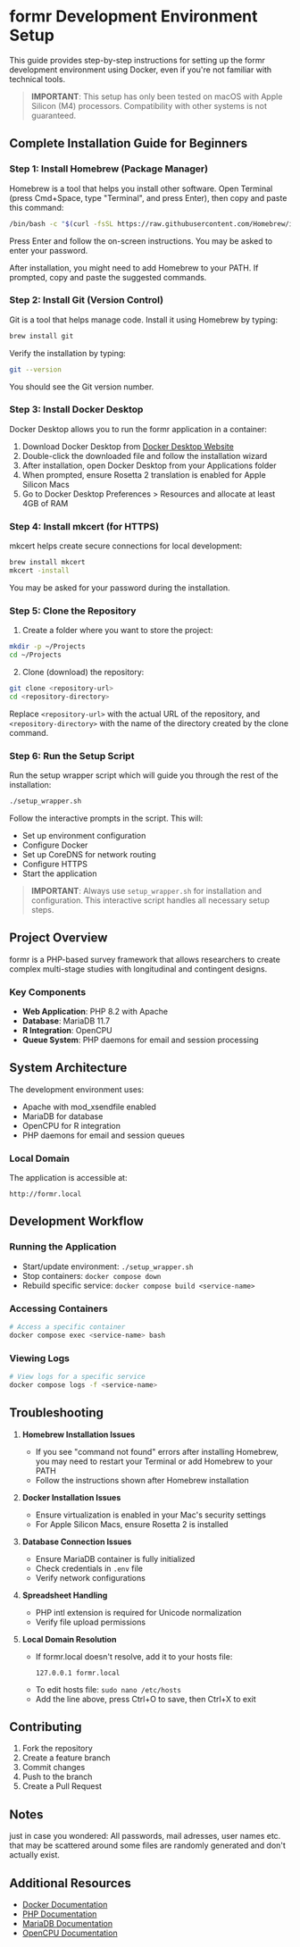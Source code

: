# formr Development Environment Setup

This guide provides step-by-step instructions for setting up the formr development environment using Docker, even if you're not familiar with technical tools.

> **IMPORTANT**: This setup has only been tested on macOS with Apple Silicon (M4) processors. Compatibility with other systems is not guaranteed.

## Complete Installation Guide for Beginners

### Step 1: Install Homebrew (Package Manager)

Homebrew is a tool that helps you install other software. Open Terminal (press Cmd+Space, type "Terminal", and press Enter), then copy and paste this command:

```bash
/bin/bash -c "$(curl -fsSL https://raw.githubusercontent.com/Homebrew/install/HEAD/install.sh)"
```

Press Enter and follow the on-screen instructions. You may be asked to enter your password.

After installation, you might need to add Homebrew to your PATH. If prompted, copy and paste the suggested commands.

### Step 2: Install Git (Version Control)

Git is a tool that helps manage code. Install it using Homebrew by typing:

```bash
brew install git
```

Verify the installation by typing:

```bash
git --version
```

You should see the Git version number.

### Step 3: Install Docker Desktop

Docker Desktop allows you to run the formr application in a container:

1. Download Docker Desktop from [Docker Desktop Website](https://www.docker.com/products/docker-desktop/)
2. Double-click the downloaded file and follow the installation wizard
3. After installation, open Docker Desktop from your Applications folder
4. When prompted, ensure Rosetta 2 translation is enabled for Apple Silicon Macs
5. Go to Docker Desktop Preferences > Resources and allocate at least 4GB of RAM

### Step 4: Install mkcert (for HTTPS)

mkcert helps create secure connections for local development:

```bash
brew install mkcert
mkcert -install
```

You may be asked for your password during the installation.

### Step 5: Clone the Repository

1. Create a folder where you want to store the project:
```bash
mkdir -p ~/Projects
cd ~/Projects
```

2. Clone (download) the repository:
```bash
git clone <repository-url>
cd <repository-directory>
```
Replace `<repository-url>` with the actual URL of the repository, and `<repository-directory>` with the name of the directory created by the clone command.

### Step 6: Run the Setup Script

Run the setup wrapper script which will guide you through the rest of the installation:

```bash
./setup_wrapper.sh
```

Follow the interactive prompts in the script. This will:
- Set up environment configuration
- Configure Docker
- Set up CoreDNS for network routing
- Configure HTTPS
- Start the application

> **IMPORTANT**: Always use `setup_wrapper.sh` for installation and configuration. This interactive script handles all necessary setup steps.

## Project Overview

formr is a PHP-based survey framework that allows researchers to create complex multi-stage studies with longitudinal and contingent designs.

### Key Components
- **Web Application**: PHP 8.2 with Apache
- **Database**: MariaDB 11.7
- **R Integration**: OpenCPU
- **Queue System**: PHP daemons for email and session processing

## System Architecture

The development environment uses:
- Apache with mod_xsendfile enabled
- MariaDB for database
- OpenCPU for R integration
- PHP daemons for email and session queues

### Local Domain

The application is accessible at:
```
http://formr.local
```

## Development Workflow

### Running the Application
- Start/update environment: `./setup_wrapper.sh`
- Stop containers: `docker compose down`
- Rebuild specific service: `docker compose build <service-name>`

### Accessing Containers
```bash
# Access a specific container
docker compose exec <service-name> bash
```

### Viewing Logs
```bash
# View logs for a specific service
docker compose logs -f <service-name>
```

## Troubleshooting

1. **Homebrew Installation Issues**
   - If you see "command not found" errors after installing Homebrew, you may need to restart your Terminal or add Homebrew to your PATH
   - Follow the instructions shown after Homebrew installation

2. **Docker Installation Issues**
   - Ensure virtualization is enabled in your Mac's security settings
   - For Apple Silicon Macs, ensure Rosetta 2 is installed

3. **Database Connection Issues**
   - Ensure MariaDB container is fully initialized
   - Check credentials in `.env` file
   - Verify network configurations

4. **Spreadsheet Handling**
   - PHP intl extension is required for Unicode normalization
   - Verify file upload permissions

5. **Local Domain Resolution**
   - If formr.local doesn't resolve, add it to your hosts file:
     ```
     127.0.0.1 formr.local
     ```
   - To edit hosts file: `sudo nano /etc/hosts`
   - Add the line above, press Ctrl+O to save, then Ctrl+X to exit

## Contributing

1. Fork the repository
2. Create a feature branch
3. Commit changes
4. Push to the branch
5. Create a Pull Request

## Notes

just in case you wondered: All passwords, mail adresses, user names etc. that may be scattered around some files are randomly generated and don't actually exist.

## Additional Resources

- [Docker Documentation](https://docs.docker.com)
- [PHP Documentation](https://www.php.net/docs.php)
- [MariaDB Documentation](https://mariadb.com/kb/en/documentation/)
- [OpenCPU Documentation](https://www.opencpu.org/api.html)
